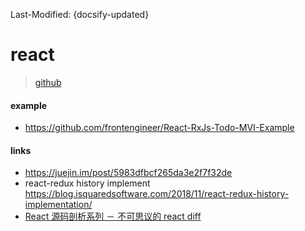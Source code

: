 Last-Modified: {docsify-updated}

# react

> [github](https://github.com/facebook/react)

#### example

- https://github.com/frontengineer/React-RxJs-Todo-MVI-Example

#### links

- https://juejin.im/post/5983dfbcf265da3e2f7f32de
- react-redux history implement https://blog.isquaredsoftware.com/2018/11/react-redux-history-implementation/
- [React 源码剖析系列 － 不可思议的 react diff](https://zhuanlan.zhihu.com/p/20346379)
